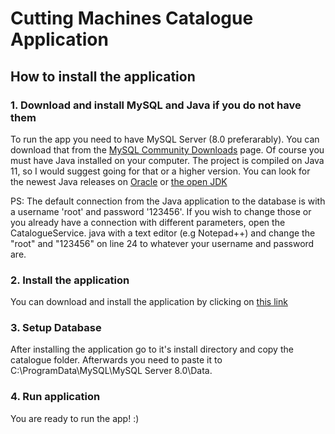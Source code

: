 # Cutting Machines Catalogue Application

## How to install the application

### 1. Download and install MySQL and Java if you do not have them
  To run the app you need to have MySQL Server (8.0 preferarably). You can download that from the [MySQL Community Downloads](https://dev.mysql.com/downloads/) page. Of course you must have Java installed on your computer. The project is compiled on Java 11, so I would suggest going for that or a higher version. You can look for the newest Java releases on [Oracle](https://www.oracle.com/technetwork/java/javase/downloads/index.html) or [the open JDK](https://openjdk.java.net/install/)
  
  PS: The default connection from the Java application to the database is with a username 'root' and password '123456'. If you wish to change those or you already have a connection with different parameters, open the CatalogueService. java with a text editor (e.g Notepad++) and change the "root" and "123456" on line 24 to whatever your username and password are.
### 2. Install the application
  You can download and install the application by clicking on [this link](https://drive.google.com/open?id=1ZAh9NsugY9YT2rEOLhiaRYyl2rJXh-i_)
### 3. Setup Database
  After installing the application go to it's install directory and copy the catalogue folder. Afterwards you need to paste it to  C:\ProgramData\MySQL\MySQL Server 8.0\Data.
### 4. Run application
  You are ready to run the app! :) 
